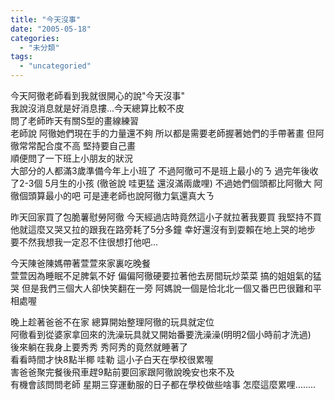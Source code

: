 ```yaml
---
title: "今天沒事"
date: "2005-05-18"
categories: 
  - "未分類"
tags: 
  - "uncategoried"
---
```


今天阿徹老師看到我就很開心的說"今天沒事"  
我說沒消息就是好消息摟...今天總算比較不皮  
問了老師昨天有關S型的畫線練習  
老師說 阿徹她們現在手的力量還不夠 所以都是需要老師握著她們的手帶著畫 但阿徹常常配合度不高 堅持要自己畫  
順便問了一下班上小朋友的狀況  
大部分的人都滿3歲準備今年上小班了 不過阿徹可不是班上最小的ㄋ 過完年後收了2-3個 5月生的小孩 (徹爸說 哇更猛 還沒滿兩歲哩) 不過她們個頭都比阿徹大 阿徹個頭算最小的吧 可是連老師也說阿徹力氣還真大ㄋ

昨天回家買了包脆薯慰勞阿徹 今天經過店時竟然這小子就拉著我要買 我堅持不買 他就這麼又哭又拉的跟我在路旁耗了5分多鐘 幸好還沒有到耍賴在地上哭的地步 要不然我想我一定忍不住很想打他吧...

今天陳爸陳媽帶著萱萱來家裏吃晚餐  
萱萱因為睡眠不足脾氣不好 偏偏阿徹硬要拉著他去房間玩炒菜菜 搞的姐姐氣的猛哭 但是我們三個大人卻快笑翻在一旁 阿媽說一個是恰北北一個又番巴巴很難和平相處喔

晚上趁著爸爸不在家 總算開始整理阿徹的玩具就定位  
阿徹看到從婆家拿回來的洗澡玩具就又開始番要洗澡澡(明明2個小時前才洗過)  
後來躺在我身上要秀秀 秀阿秀的竟然就睡著了  
看看時間才快8點半椰 哇勒 這小子白天在學校很累喔  
害爸爸聚完餐後飛車趕9點前要回家跟阿徹說晚安也來不及  
有機會該問問老師 星期三穿運動服的日子都在學校做些啥事 怎麼這麼累哩........
